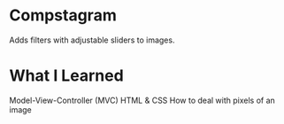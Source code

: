 # Compstagram
Adds filters with adjustable sliders to images. 
# What I Learned
Model-View-Controller (MVC)
HTML & CSS
How to deal with pixels of an image
